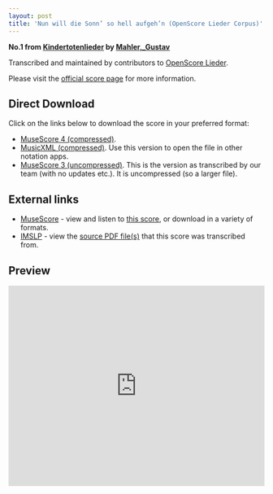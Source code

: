 ```yaml
---
layout: post
title: 'Nun will die Sonn’ so hell aufgeh’n (OpenScore Lieder Corpus)'
---
```


__No.1 from [Kindertotenlieder](https://fourscoreandmore.org/openscore/lieder/Mahler,_Gustav/Kindertotenlieder/) by [Mahler,_Gustav](https://fourscoreandmore.org/openscore/lieder/Mahler,_Gustav)__

Transcribed and maintained by contributors to [OpenScore Lieder].

Please visit the [official score page] for more information.

[official score page]: https://musescore.com/openscore-lieder-corpus/scores/5054519
[OpenScore Lieder]: https://musescore.com/openscore-lieder-corpus

## Direct Download

Click on the links below to download the score in your preferred format:
- [MuseScore 4 (compressed)](https://fourscoreandmore.org/openscore/lieder/Mahler,_Gustav/Kindertotenlieder/1_Nun_will_die_Sonn%E2%80%99_so_hell_aufgeh%E2%80%99n.mscz).
- [MusicXML (compressed)](https://fourscoreandmore.org/openscore/lieder/Mahler,_Gustav/Kindertotenlieder/1_Nun_will_die_Sonn%E2%80%99_so_hell_aufgeh%E2%80%99n.mxl). Use this version to open the file in other notation apps.
- [MuseScore 3 (uncompressed)](https://raw.githubusercontent.com/OpenScore/Lieder/refs/heads/main/scores/Mahler,_Gustav/Kindertotenlieder/1_Nun_will_die_Sonn%E2%80%99_so_hell_aufgeh%E2%80%99n/lc5054519.mscx). This is the version as transcribed by our team (with no updates etc.). It is uncompressed (so a larger file).

## External links

- [MuseScore] - view and listen to [this score][MuseScore], or download in a variety of formats.
- [IMSLP] - view the [source PDF file(s)][IMSLP] that this score was transcribed from.

[MuseScore]: https://musescore.com/score/5054519
[IMSLP]: https://imslp.org/wiki/Special:ReverseLookup/37187

## Preview

<iframe width="100%" height="394" src="https://musescore.com/openscore-lieder-corpus/scores/5054519/embed" frameborder="0" allowfullscreen allow="autoplay; fullscreen"></iframe>
